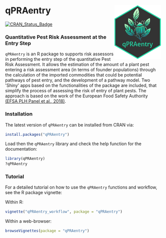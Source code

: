 # qPRAentry <img src="man/figures/logo.png" align="right" width="150" />

<!-- badges: start -->
[![CRAN\_Status\_Badge](https://www.r-pkg.org/badges/version-last-release/qPRAentry)](https://cran.r-project.org/package=qPRAentry)
<!--[![R-CMD-check](https://github.com/mcendoya/qPRAentry/workflows/R-CMD-check/badge.svg)](https://github.com/stan-dev/qPRAentry/actions)
<!-- badges: end -->
### Quantitative Pest Risk Assessment at the Entry Step

`qPRAentry` is an R package to supports risk assessors in performing the entry step of the quantitative Pest Risk Assessment. It allows the estimation of the amount of a plant pest entering a risk assessment area (in terms of founder populations) through the calculation of the imported commodities that could be potential pathways of pest entry, and the development of a pathway model. Two 'Shiny' apps based on the functionalities of the package are included, that simplify the process of assessing the risk of entry of plant pests. The approach is based on the work of the European Food Safety Authority [(EFSA PLH Panel et al., 2018)](https://doi.org/10.2903/j.efsa.2018.5350).

### Installation

The latest version of `qPRAentry` can be installed from CRAN via:

```r
install.packages("qPRAentry")
```

Load then the `qPRAentry` library and check the help function for the documentation:

```r
library(qPRAentry)
?qPRAentry
```

### Tutorial

For a detailed tutorial on how to use the `qPRAentry` functions and workflow, see the R package vignette:

Within R:
```R
vignette("qPRAentry_workflow", package = "qPRAentry")
```

Within a web-browser:
```R
browseVignettes(package = "qPRAentry")
```




